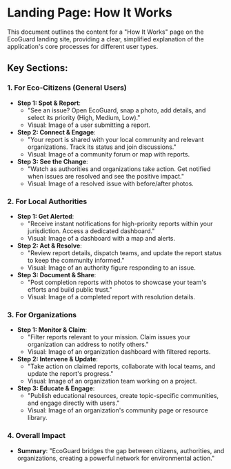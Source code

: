 # Landing Page: How It Works

This document outlines the content for a "How It Works" page on the EcoGuard landing site, providing a clear, simplified explanation of the application's core processes for different user types.

## Key Sections:

### 1. For Eco-Citizens (General Users)
- **Step 1: Spot & Report**:
    -   "See an issue? Open EcoGuard, snap a photo, add details, and select its priority (High, Medium, Low)."
    -   Visual: Image of a user submitting a report.
- **Step 2: Connect & Engage**:
    -   "Your report is shared with your local community and relevant organizations. Track its status and join discussions."
    -   Visual: Image of a community forum or map with reports.
- **Step 3: See the Change**:
    -   "Watch as authorities and organizations take action. Get notified when issues are resolved and see the positive impact."
    -   Visual: Image of a resolved issue with before/after photos.

### 2. For Local Authorities
- **Step 1: Get Alerted**:
    -   "Receive instant notifications for high-priority reports within your jurisdiction. Access a dedicated dashboard."
    -   Visual: Image of a dashboard with a map and alerts.
- **Step 2: Act & Resolve**:
    -   "Review report details, dispatch teams, and update the report status to keep the community informed."
    -   Visual: Image of an authority figure responding to an issue.
- **Step 3: Document & Share**:
    -   "Post completion reports with photos to showcase your team's efforts and build public trust."
    -   Visual: Image of a completed report with resolution details.

### 3. For Organizations
- **Step 1: Monitor & Claim**:
    -   "Filter reports relevant to your mission. Claim issues your organization can address to notify others."
    -   Visual: Image of an organization dashboard with filtered reports.
- **Step 2: Intervene & Update**:
    -   "Take action on claimed reports, collaborate with local teams, and update the report's progress."
    -   Visual: Image of an organization team working on a project.
- **Step 3: Educate & Engage**:
    -   "Publish educational resources, create topic-specific communities, and engage directly with users."
    -   Visual: Image of an organization's community page or resource library.

### 4. Overall Impact
- **Summary**: "EcoGuard bridges the gap between citizens, authorities, and organizations, creating a powerful network for environmental action."